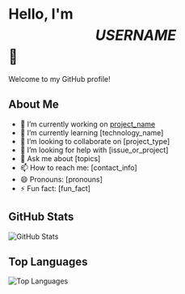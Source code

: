 # Hello, I'm $$USERNAME$$ 👋

Welcome to my GitHub profile!

## About Me
- 🔭 I’m currently working on [project_name](project_link)
- 🌱 I’m currently learning [technology_name]
- 👯 I’m looking to collaborate on [project_type]
- 🤔 I’m looking for help with [issue_or_project]
- 💬 Ask me about [topics]
- 📫 How to reach me: [contact_info]
- 😄 Pronouns: [pronouns]
- ⚡ Fun fact: [fun_fact]

## GitHub Stats
![GitHub Stats](https://github-readme-stats.vercel.app/api?username=$$Abhiiesante$$&show_icons=true&theme=radical)

## Top Languages
![Top Languages](https://github-readme-stats.vercel.app/api/top-langs/?username=$$Abhiiesante$$&layout=compact&theme=radical)
